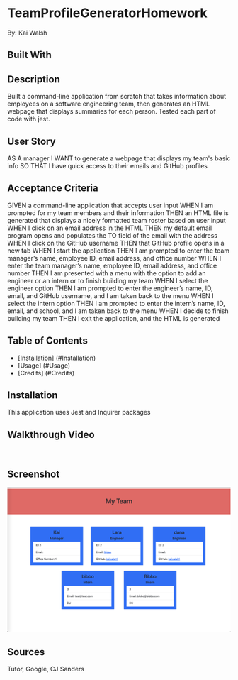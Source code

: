 # TeamProfileGeneratorHomework
By: Kai Walsh

## Built With

## Description
Built a command-line application from scratch that takes information about employees on a software engineering team, then generates an HTML webpage that displays summaries for each person. Tested each part of code with jest.

## User Story
AS A manager
I WANT to generate a webpage that displays my team's basic info
SO THAT I have quick access to their emails and GitHub profiles

## Acceptance Criteria
GIVEN a command-line application that accepts user input
WHEN I am prompted for my team members and their information
THEN an HTML file is generated that displays a nicely formatted team roster based on user input
WHEN I click on an email address in the HTML
THEN my default email program opens and populates the TO field of the email with the address
WHEN I click on the GitHub username
THEN that GitHub profile opens in a new tab
WHEN I start the application
THEN I am prompted to enter the team manager’s name, employee ID, email address, and office number
WHEN I enter the team manager’s name, employee ID, email address, and office number
THEN I am presented with a menu with the option to add an engineer or an intern or to finish building my team
WHEN I select the engineer option
THEN I am prompted to enter the engineer’s name, ID, email, and GitHub username, and I am taken back to the menu
WHEN I select the intern option
THEN I am prompted to enter the intern’s name, ID, email, and school, and I am taken back to the menu
WHEN I decide to finish building my team
THEN I exit the application, and the HTML is generated



## Table of Contents
- [Installation] (#Installation)
- [Usage] (#Usage)
- [Credits] (#Credits)

## Installation
This application uses Jest and Inquirer packages

## Walkthrough Video
![]()

## Screenshot
![teamprofilegenerator](./assets/teamprofilegenerator.png)

## Sources
Tutor, Google, CJ Sanders

